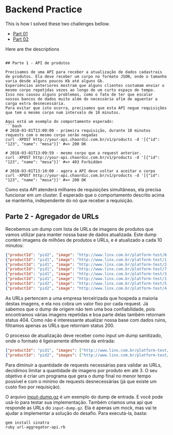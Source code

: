 # Backend Practice

This is how I solved these two challenges bellow.

- [Part 01](/part-1/README.md)
- [Part 02](/part-2/readme.md)

Here are the descriptions

````

## Parte 1 - API de produtos

Precisamos de uma API para receber a atualização de dados cadastrais de produtos. Ela deve receber um corpo no formato JSON, onde o tamanho varia desde alguns poucos Kb até alguns Gb.
Experiências anteriores mostram que alguns clientes costumam enviar o mesmo corpo repetidas vezes ao longo de um curto espaço de tempo.
Isso nos causou alguns problemas, como o fato de ter que escalar nossos bancos de dados muito além do necessário afim de aguentar a carga extra desnecessária.
Para evitar que isto ocorra, precisamos que esta API negue requisições que tem o mesmo corpo num intervalo de 10 minutos.

Aqui está um exemplo do comportamento esperado:
```bash
# 2018-03-01T13:00:00 - primeira requisição, durante 10 minutos requests com o mesmo corpo serão negadas
curl -XPOST http://your-api.chaordic.com.br/v1/products -d '[{"id": "123", "name": "mesa"}]' #=> 200 OK

# 2018-03-01T13:09:59 - mesmo corpo que a request anterior.
curl -XPOST http://your-api.chaordic.com.br/v1/products -d '[{"id": "123", "name": "mesa"}]' #=> 403 Forbidden

# 2018-03-01T13:10:00 - agora a API deve voltar a aceitar o corpo
curl -XPOST http://your-api.chaordic.com.br/v1/products -d '[{"id": "123", "name": "mesa"}]' #=> 200 OK
````

Como esta API atenderá milhares de requisições simultâneas, ela precisa funcionar em um cluster.
É esperado que o comportamento descrito acima se mantenha, independente do nó que receber a requisição.

## Parte 2 - Agregador de URLs

Recebemos um dump com lista de URLs de imagens de produtos que vamos utilizar para manter nossa base de dados atualizada.
Este dump contém imagens de milhões de produtos e URLs, e é atualizado a cada 10 minutos:

```json
{"productId": "pid2", "image": "http://www.linx.com.br/platform-test/6.png"}
{"productId": "pid1", "image": "http://www.linx.com.br/platform-test/1.png"}
{"productId": "pid1", "image": "http://www.linx.com.br/platform-test/2.png"}
{"productId": "pid1", "image": "http://www.linx.com.br/platform-test/7.png"}
{"productId": "pid1", "image": "http://www.linx.com.br/platform-test/3.png"}
{"productId": "pid1", "image": "http://www.linx.com.br/platform-test/1.png"}
{"productId": "pid2", "image": "http://www.linx.com.br/platform-test/5.png"}
{"productId": "pid2", "image": "http://www.linx.com.br/platform-test/4.png"}
```

As URLs pertencem a uma empresa terceirizada que hospeda a maioria destas imagens, e ela nos cobra um valor fixo por cada request.
Já sabemos que o dump de origem não tem uma boa confiabilidade, pois encontramos várias imagens repetidas e boa parte delas também retornam status 404.
Como não é interessante atualizar nossa base com dados ruins, filtramos apenas as URLs que retornam status 200.

O processo de atualização deve receber como input um dump sanitizado, onde o formato é ligeiramente diferente da entrada:

```json
{"productId": "pid1", "images": ["http://www.linx.com.br/platform-test/1.png", "http://www.linx.com.br/platform-test/2.png", "http://www.linx.com.br/platform-test/7.png"]}
{"productId": "pid2", "images": ["http://www.linx.com.br/platform-test/3.png", "http://www.linx.com.br/platform-test/5.png", "http://www.linx.com.br/platform-test/6.png"]}
```

Para diminuir a quantidade de requests necessárias para validar as URLs, decidimos limitar a quantidade de imagens por produto em até 3.
O seu objetivo é criar um programa que gera o dump final no menor tempo possível e com o mínimo de requests desnecessárias (já que existe um custo fixo por requisição).

O arquivo [input-dump.gz](./input-dump.gz) é um exemplo do dump de entrada. E você pode usá-lo para testar sua implementação.
Também criamos uma api que responde as URLs do `input-dump.gz`. Ela é apenas um mock, mas vai te ajudar a implementar a solução do desafio. Para executá-la, basta:

```shell
gem install sinatra
ruby url-aggregator-api.rb
```
